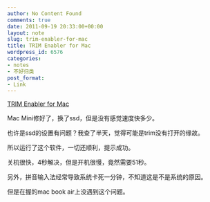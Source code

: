 ```yaml
---
author: No Content Found
comments: true
date: 2011-09-19 20:33:00+00:00
layout: note
slug: trim-enabler-for-mac
title: TRIM Enabler for Mac
wordpress_id: 6576
categories:
- notes
- 不好归类
post_format:
- Link
---
```


[TRIM Enabler for Mac](http://www.groths.org/?p=308)

Mac Mini修好了，换了ssd，但是没有感觉速度快多少。





也许是ssd的设置有问题？我查了半天，觉得可能是trim没有打开的缘故。





所以运行了这个软件，一切还顺利，提示成功。





关机很快，4秒解决，但是开机很慢，竟然需要51秒。





另外，拼音输入法经常导致系统卡死一分钟，不知道这是不是系统的原因。





但是在握的mac book air上没遇到这个问题。
